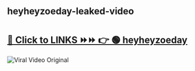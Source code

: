 
 ## heyheyzoeday-leaked-video 

# <h2><a href="https://clipsfans.com/heyheyzoeday&ref=git">🔗 Click to LINKS ⏩⏩ 👉 🟢 heyheyzoeday </a></h2>

<a href="https://clipsfans.com/heyheyzoeday&ref=git" rel="nofollow" data-target="animated-image.originalLink"><img src="https://i.ibb.co.com/xMMVF88/686577567.gif" alt="Viral Video Original" style="max-width: 100%; display: inline-block;" data-target="animated-image.originalImage"></a>
